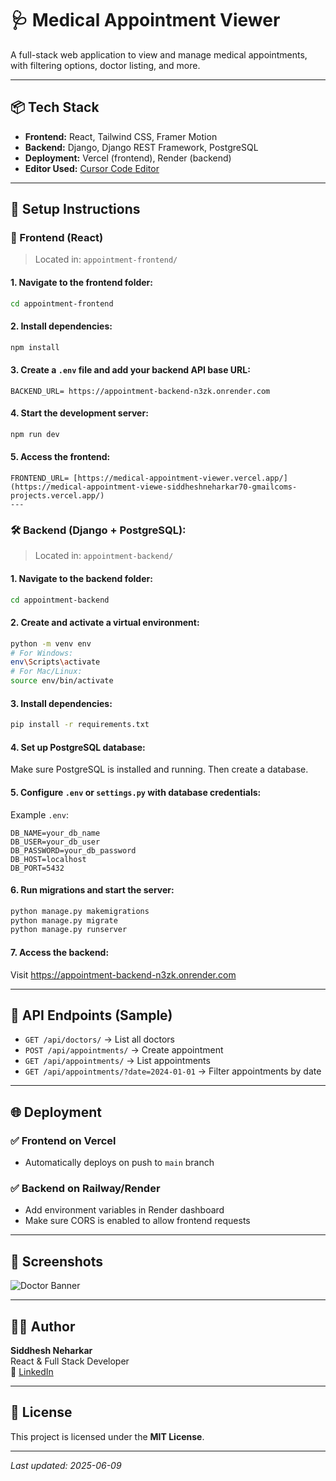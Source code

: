 # 🩺 Medical Appointment Viewer

A full-stack web application to view and manage medical appointments, with filtering options, doctor listing, and more.

---

## 📦 Tech Stack

- **Frontend:** React, Tailwind CSS, Framer Motion  
- **Backend:** Django, Django REST Framework, PostgreSQL  
- **Deployment:** Vercel (frontend), Render (backend)  
- **Editor Used:** [Cursor Code Editor](https://www.cursor.sh)

---

## 🔧 Setup Instructions

### 🚀 Frontend (React)

> Located in: `appointment-frontend/`

#### 1. Navigate to the frontend folder:
```bash
cd appointment-frontend
```

#### 2. Install dependencies:
```bash
npm install
```

#### 3. Create a `.env` file and add your backend API base URL:
```env
BACKEND_URL= https://appointment-backend-n3zk.onrender.com
```

#### 4. Start the development server:
```bash
npm run dev
```

#### 5. Access the frontend:
```env
FRONTEND_URL= [https://medical-appointment-viewer.vercel.app/](https://medical-appointment-viewe-siddheshneharkar70-gmailcoms-projects.vercel.app/)
---
```
### 🛠️ Backend (Django + PostgreSQL):

> Located in: `appointment-backend/`

#### 1. Navigate to the backend folder:
```bash
cd appointment-backend
```

#### 2. Create and activate a virtual environment:
```bash
python -m venv env
# For Windows:
env\Scripts\activate
# For Mac/Linux:
source env/bin/activate
```

#### 3. Install dependencies:
```bash
pip install -r requirements.txt
```

#### 4. Set up PostgreSQL database:
Make sure PostgreSQL is installed and running. Then create a database.

#### 5. Configure `.env` or `settings.py` with database credentials:
Example `.env`:
```env
DB_NAME=your_db_name
DB_USER=your_db_user
DB_PASSWORD=your_db_password
DB_HOST=localhost
DB_PORT=5432
```

#### 6. Run migrations and start the server:
```bash
python manage.py makemigrations
python manage.py migrate
python manage.py runserver
```

#### 7. Access the backend:
Visit https://appointment-backend-n3zk.onrender.com

---

## 🧪 API Endpoints (Sample)

- `GET /api/doctors/` → List all doctors  
- `POST /api/appointments/` → Create appointment  
- `GET /api/appointments/` → List appointments  
- `GET /api/appointments/?date=2024-01-01` → Filter appointments by date

---

## 🌐 Deployment

### ✅ Frontend on Vercel
- Automatically deploys on push to `main` branch

### ✅ Backend on Railway/Render
- Add environment variables in Render dashboard
- Make sure CORS is enabled to allow frontend requests

---



## 📸 Screenshots

![Doctor Banner](https://drive.usercontent.google.com/download?id=1AtiJB7Rf6-WFxCSfo3zyJbLmQwHMJ4_a&export=view&authuser=0)




---

## 🙋‍♂️ Author

**Siddhesh Neharkar**  
React & Full Stack Developer  
🔗 [LinkedIn](https://linkedin.com/in/siddheshneharkar)

---

## 📄 License

This project is licensed under the **MIT License**.

---

_Last updated: 2025-06-09_
